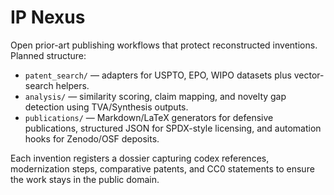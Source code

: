 # IP Nexus

Open prior-art publishing workflows that protect reconstructed inventions. Planned structure:

- `patent_search/` — adapters for USPTO, EPO, WIPO datasets plus vector-search helpers.
- `analysis/` — similarity scoring, claim mapping, and novelty gap detection using TVA/Synthesis outputs.
- `publications/` — Markdown/LaTeX generators for defensive publications, structured JSON for SPDX-style licensing, and automation hooks for Zenodo/OSF deposits.

Each invention registers a dossier capturing codex references, modernization steps, comparative patents, and CC0 statements to ensure the work stays in the public domain.
